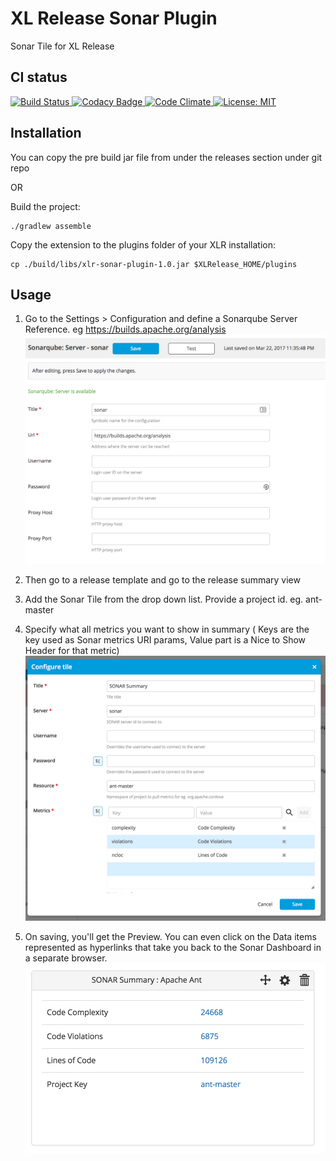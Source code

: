 # XL Release Sonar Plugin
Sonar Tile for XL Release


## CI status ##

[![Build Status][xlr-sonar-plugin-travis-image] ][xlr-sonar-plugin-travis-url]
[![Codacy Badge][xlr-sonar-plugin-codacy-image] ][xlr-sonar-plugin-codacy-url]
[![Code Climate][xlr-sonar-plugin-code-climate-image] ][xlr-sonar-plugin-code-climate-url]
[![License: MIT][xlr-sonar-plugin-license-image] ][xlr-sonar-plugin-license-url]

[xlr-sonar-plugin-travis-image]: https://travis-ci.org/xebialabs-community/xlr-sonar-plugin.svg?branch=master
[xlr-sonar-plugin-travis-url]: https://travis-ci.org/xebialabs-community/xlr-sonar-plugin
[xlr-sonar-plugin-codacy-image]: https://api.codacy.com/project/badge/Grade/fdf07d8c1af248fd95e795b9bbef921e
[xlr-sonar-plugin-codacy-url]: https://www.codacy.com/app/joris-dewinne/xlr-sonar-plugin
[xlr-sonar-plugin-code-climate-image]: https://codeclimate.com/github/xebialabs-community/xlr-sonar-plugin/badges/gpa.svg
[xlr-sonar-plugin-code-climate-url]: https://codeclimate.com/github/xebialabs-community/xlr-sonar-plugin
[xlr-sonar-plugin-license-image]: https://img.shields.io/badge/License-MIT-yellow.svg
[xlr-sonar-plugin-license-url]: https://opensource.org/licenses/MIT


## Installation ##

You can copy the pre build jar file from under the releases section under git repo

OR 

Build the project:
```
./gradlew assemble
```

Copy the extension to the plugins folder of your XLR installation:
```
cp ./build/libs/xlr-sonar-plugin-1.0.jar $XLRelease_HOME/plugins
```


## Usage ##

1. Go to the Settings > Configuration and define a Sonarqube Server Reference. eg https://builds.apache.org/analysis
![Configuration](images/snapshot1.png)
2. Then go to a release template and go to the release summary view
3. Add the Sonar Tile from the drop down list. Provide a project id. eg. ant-master
4. Specify what all metrics you want to show in summary ( Keys are the key used as Sonar metrics URI params, Value part is a Nice to Show Header for that metric)
![Configuration](images/snapshot2.png)

5. On saving, you'll get the Preview. You can even click on the Data items represented as hyperlinks that take you back to the Sonar Dashboard in a separate browser. 
![Preview](images/snapshot3.png)
